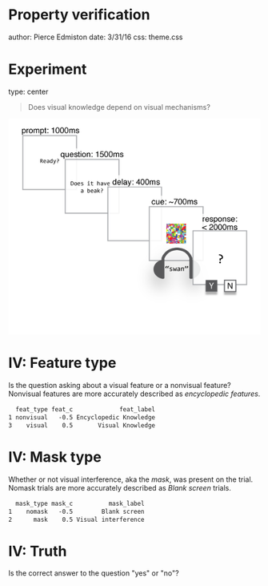 Property verification
=====================
author: Pierce Edmiston
date: 3/31/16
css: theme.css


Experiment
==========
type: center

> Does visual knowledge depend on visual mechanisms?

<img src="img/question-first.png" style="display: block; margin: auto;"></img>

IV: Feature type
================
Is the question asking about
a visual feature or a nonvisual feature? Nonvisual features are
more accurately described as _encyclopedic features_.

```
  feat_type feat_c             feat_label
1 nonvisual   -0.5 Encyclopedic Knowledge
3    visual    0.5       Visual Knowledge
```

IV: Mask type
=============
Whether or not visual interference, aka the _mask_, was present
on the trial. Nomask trials are more accurately described as _Blank
screen_ trials.

```
  mask_type mask_c          mask_label
1    nomask   -0.5        Blank screen
2      mask    0.5 Visual interference
```

IV: Truth
=========
Is the correct answer to the question "yes" or "no"?
